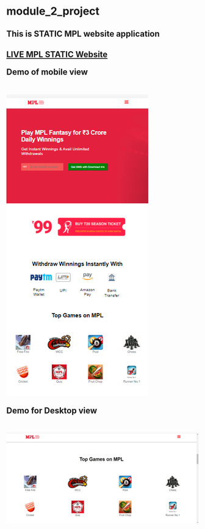 # module_2_project
<h2>This is STATIC MPL  website application<h2>
 <a href="https://jammy12345.github.io/module_2_project/" alt="Currency Convertor">LIVE MPL STATIC Website</a><br>
 <p>Demo of mobile view</p><br>
<img src="images/mobile.png"><br>
 <p>Demo for Desktop view</p><br>
 <img src="images/desktop.png">
 
